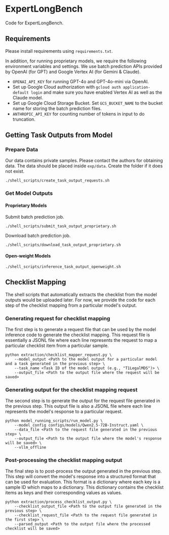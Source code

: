 # ExpertLongBench

Code for ExpertLongBench.

## Requirements

Please install requirements using `requirements.txt`.

In addition, for running proprietary models, we require the following environment variables and settings. We use batch prediction APIs provided by OpenAI (for GPT) and Google Vertex AI (for Gemini & Claude).
- `OPENAI_API_KEY` for running GPT-4o and GPT-4o-mini via OpenAI.
- Set up Google Cloud authorization with `gcloud auth application-default login` and make sure you have enabled Vertex AI as well as the Claude model.
- Set up Google Cloud Storage Bucket. Set `GCS_BUCKET_NAME` to the bucket name for storing the batch prediction files.
- `ANTHROPIC_API_KEY` for counting number of tokens in input to do truncation.

## Getting Task Outputs from Model

### Prepare Data

Our data contains private samples. Please contact the authors for obtaining data. The data should be placed inside `exp/data`. Create the folder if it does not exist.

```
./shell_scripts/create_task_output_requests.sh
```

### Get Model Outputs

#### Proprietary Models

Submit batch prediction job.

```
./shell_scripts/submit_task_output_proprietary.sh
```

Download batch prediction job.

```
./shell_scripts/download_task_output_proprietary.sh
```

#### Open-weight Models

```
./shell_scripts/inference_task_output_openweight.sh
```

## Checklist Mapping

The shell scripts that automatically extracts the checklist from the model outputs would be uploaded later. For now, we provide the code for each step of the checklist mapping from a particular model's output.

### Generating request for checklist mapping
The first step is to generate a request file that can be used by the model inference code to generate the checklist mapping. This request file is essentially a JSONL file where each line represents the request to map a particular checklist item from a particular sample.
```
python extraction/checklist_mapper_request.py \
    --model_output <Path to the model output for a particular model and a task generated in the previous step> \
    --task_name <Task ID of the model output (e.g., "T1LegalMDS")> \
    --output_file <Path to the output file where the request will be saved>
```

### Generating output for the checklist mapping request
The second step is to generate the output for the request file generated in the previous step. This output file is also a JSONL file where each line represents the model's response to a particular request.
```
python model_running_scripts/run_model.py \
    --model_config configs/models/Qwen2.5-72B-Instruct.yaml \
    --data_file <Path to the request file generated in the previous step> \
    --output_file <Path to the output file where the model's response will be saved> \
    --vllm_offline
```

### Post-processing the checklist mapping output
The final step is to post-process the output generated in the previous step. This step will convert the model's response into a structured format that can be used for evaluation. This format is a dictionary where each key is a sample ID which maps to a dictionary. This dictionary contains the checklist items as keys and their corresponding values as values.
```
python extraction/process_checklist_output.py \
    --checklist_output_file <Path to the output file generated in the previous step> \
    --checklist_request_file <Path to the request file generated in the first step> \
    --parsed_output <Path to the output file where the processed checklist will be saved>
```